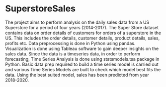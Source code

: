 # SuperstoreSales
The project aims to perform analysis on the daily sales data from a US Superstore for a period of four years (2014-2017). The Super Store dataset contains data on order details of customers for orders of a superstore in the US. This includes the order details, customer details, product details, sales, profits etc.
 Data preprocessing is done in Python using pandas.
 Visualization is done using Tableau software to gain deeper insights on the sales data. Since the data is a timeseries data, in order to perform forecasting, Time Series Analysis is done using statsmodels.tsa package in Python. 
Basic data prep required to build a time series model is carried out and various Time Series Models are built to check which model best fits the data. Using the best suited model, sales has been predicted from year 2018-2020.
